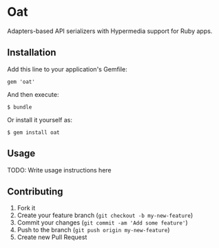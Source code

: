 # Oat

Adapters-based API serializers with Hypermedia support for Ruby apps.

## Installation

Add this line to your application's Gemfile:

    gem 'oat'

And then execute:

    $ bundle

Or install it yourself as:

    $ gem install oat

## Usage

TODO: Write usage instructions here

## Contributing

1. Fork it
2. Create your feature branch (`git checkout -b my-new-feature`)
3. Commit your changes (`git commit -am 'Add some feature'`)
4. Push to the branch (`git push origin my-new-feature`)
5. Create new Pull Request
